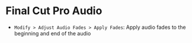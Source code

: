 # Final Cut Pro Audio

- `Modify > Adjust Audio Fades > Apply Fades`: Apply audio fades to the beginning and end of the audio
